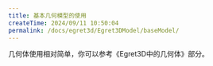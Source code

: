 ```yaml
---
title: 基本几何模型的使用
createTime: 2024/09/11 10:50:04
permalink: /docs/egret3d/Egret3DModel/baseModel/
---
```


几何体使用相对简单，你可以参考《Egret3D中的几何体》部分。

